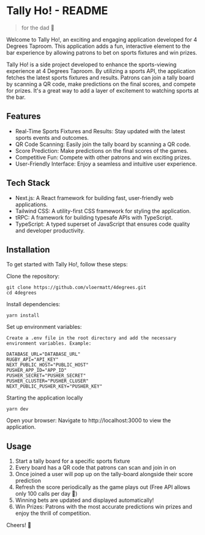 # Tally Ho! - README

> for the dad 🖤

Welcome to Tally Ho!, an exciting and engaging application developed for 4 Degrees Taproom. This application adds a fun, interactive element to the bar experience by allowing patrons to bet on sports fixtures and win prizes.

Tally Ho! is a side project developed to enhance the sports-viewing experience at 4 Degrees Taproom. By utilizing a sports API, the application fetches the latest sports fixtures and results. Patrons can join a tally board by scanning a QR code, make predictions on the final scores, and compete for prizes. It's a great way to add a layer of excitement to watching sports at the bar.

## Features

- Real-Time Sports Fixtures and Results: Stay updated with the latest sports events and outcomes.
- QR Code Scanning: Easily join the tally board by scanning a QR code.
- Score Prediction: Make predictions on the final scores of the games.
- Competitive Fun: Compete with other patrons and win exciting prizes.
- User-Friendly Interface: Enjoy a seamless and intuitive user experience.

## Tech Stack

- Next.js: A React framework for building fast, user-friendly web applications.
- Tailwind CSS: A utility-first CSS framework for styling the application.
- tRPC: A framework for building typesafe APIs with TypeScript.
- TypeScript: A typed superset of JavaScript that ensures code quality and developer productivity.

## Installation

To get started with Tally Ho!, follow these steps:

Clone the repository:

```
git clone https://github.com/vloermatt/4degrees.git
cd 4degrees
```

Install dependencies:

```
yarn install
```

Set up environment variables:

```
Create a .env file in the root directory and add the necessary environment variables. Example:
```

```
DATABASE_URL="DATABASE_URL"
RUGBY_API="API_KEY"
NEXT_PUBLIC_HOST="PUBLIC_HOST"
PUSHER_APP_ID="APP_ID"
PUSHER_SECRET="PUSHER_SECRET"
PUSHER_CLUSTER="PUSHER_CLUSER"
NEXT_PUBLIC_PUSHER_KEY="PUSHER_KEY"
```

Starting the application locally

```
yarn dev
```

Open your browser:
Navigate to http://localhost:3000 to view the application.

## Usage

1. Start a tally board for a specific sports fixture
2. Every board has a QR code that patrons can scan and join in on
3. Once joined a user will pop up on the tally-board alongside their score prediction
4. Refresh the score periodically as the game plays out (Free API allows only 100 calls per day 🥲)
5. Winning bets are updated and displayed automatically!
6. Win Prizes: Patrons with the most accurate predictions win prizes and enjoy the thrill of competition.

Cheers! 🍻
